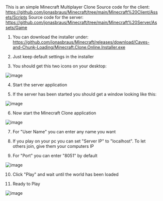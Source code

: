 This is an simple Minecraft Multiplayer Clone
Source code for the client: https://github.com/jonasbraus/Minecraft/tree/main/Minecraft%20Client/Assets/Scripts
Source code for the server: https://github.com/jonasbraus/Minecraft/tree/main/Minecraft%20Server/Assets/Game

1. You can download the installer under: https://github.com/jonasbraus/Minecraft/releases/download/Caves-and-Chunk-Loading/Minecraft.Clone.Online.Installer.exe

2. Just keep default settings in the installer

3. You should get this two icons on your desktop:

![image](https://user-images.githubusercontent.com/47791011/196282281-8f06e0f8-e270-409d-a42e-836d70208191.png)

4. Start the server application

5. If the server has been started you should get a window looking like this:

![image](https://user-images.githubusercontent.com/47791011/196282414-16bf8441-bc08-4d2f-ab57-da2bb955d567.png)

6. Now start the Minecraft Clone application

![image](https://user-images.githubusercontent.com/47791011/196282539-55600bdc-e270-40db-9ad3-21618e8f6bb0.png)

7. For "User Name" you can enter any name you want

8. If you play on your pc you can set "Server IP" to "localhost". To let others join, give them your computers IP

9. For "Port" you can enter "8051" by default

![image](https://user-images.githubusercontent.com/47791011/196283127-acd485b6-e08c-45a5-ace6-b933bf9c9cd6.png)

10. Click "Play" and wait until the world has been loaded

11. Ready to Play

![image](https://user-images.githubusercontent.com/47791011/196283573-a882f1a6-cf7a-42d8-a3ed-caede89216d8.png)

